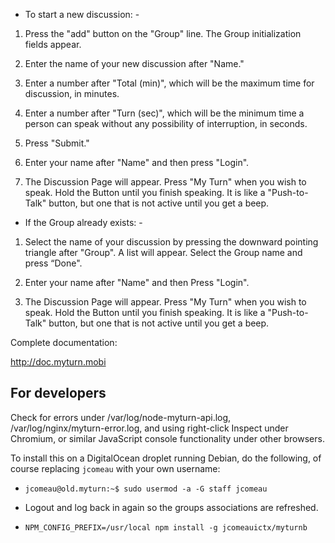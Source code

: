 - To start a new discussion: -

1. Press the "add" button on the "Group" line. The Group initialization fields appear.

2. Enter the name of your new discussion after "Name."

3. Enter a number after "Total (min)", which will be the maximum time for discussion, in minutes. 

4. Enter a number after "Turn (sec)", which will be the minimum time a person can speak without any possibility of interruption, in seconds.

5. Press "Submit."

6. Enter your name after "Name" and then press "Login". 

7. The Discussion Page will appear. Press "My Turn" when you wish to speak. Hold the Button until you finish speaking. It is like a "Push-to-Talk" button, but one that is not active until you get a beep.


- If the Group already exists: -

1. Select the name of your discussion by pressing the downward pointing triangle after "Group". A list will appear. Select the Group name and press “Done".

2. Enter your name after "Name" and then Press "Login". 

3. The Discussion Page will appear. Press "My Turn" when you wish to speak. Hold the Button until you finish speaking. It is like a "Push-to-Talk" button, but one that is not active until you get a beep.

Complete documentation: 

http://doc.myturn.mobi

## For developers

Check for errors under /var/log/node-myturn-api.log, /var/log/nginx/myturn-error.log, and using right-click Inspect under Chromium, or similar JavaScript console functionality under other browsers.

To install this on a DigitalOcean droplet running Debian, do the following, of
course replacing `jcomeau` with your own username:

- `jcomeau@old.myturn:~$ sudo usermod -a -G staff jcomeau`

- Logout and log back in again so the groups associations are refreshed.

- `NPM_CONFIG_PREFIX=/usr/local npm install -g jcomeauictx/myturnb`
